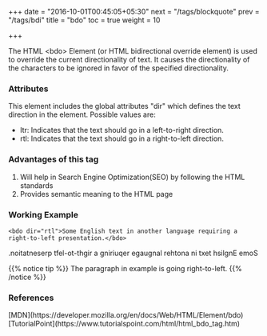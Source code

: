 +++
date = "2016-10-01T00:45:05+05:30"
next = "/tags/blockquote"
prev = "/tags/bdi"
title = "bdo"
toc = true
weight = 10

+++

The HTML <span class='tag-span'>&lt;bdo&gt;</span> Element (or HTML bidirectional override element) is used to override the current directionality of text. It causes the directionality of the characters to be ignored in favor of the specified directionality.

<h3>Attributes</h3>
This element includes the global attributes "dir" which defines the text direction in the element. Possible values are:
<ul>
  <li>ltr: Indicates that the text should go in a left-to-right direction.</li>
  <li>rtl: Indicates that the text should go in a right-to-left direction.</li>
</ul>

<h3>Advantages of this tag</h3>
<ol>
  <li>Will help in Search Engine Optimization(SEO) by following the HTML standards</li>
  <li>Provides semantic meaning to the HTML page</li>
</ol>

<h3>Working Example</h3>

    <bdo dir="rtl">Some English text in another language requiring a right-to-left presentation.</bdo>


<bdo dir="rtl">Some English text in another language requiring a right-to-left presentation.</bdo>

{{% notice tip %}}
  The paragraph in example is going right-to-left.
{{% /notice %}}

<h3>References</h3>
[MDN](https://developer.mozilla.org/en/docs/Web/HTML/Element/bdo)
<br>
[TutorialPoint](https://www.tutorialspoint.com/html/html_bdo_tag.htm)
